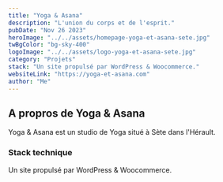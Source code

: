 ```yaml
---
title: "Yoga & Asana"
description: "L'union du corps et de l'esprit."
pubDate: "Nov 26 2023"
heroImage: "../../assets/homepage-yoga-et-asana-sete.jpg"
twBgColor: "bg-sky-400"
logoImage: "../../assets/logo-yoga-et-asana-sete.jpg"
category: "Projets"
stack: "Un site propulsé par WordPress & Woocommerce."
websiteLink: "https://yoga-et-asana.com"
author: "Me"
---
```


## A propros de Yoga & Asana

Yoga & Asana est un studio de Yoga situé à Sète dans l'Hérault.

### Stack technique

Un site propulsé par WordPress & Woocommerce.
